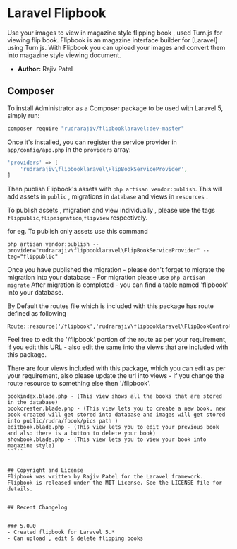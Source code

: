 # Laravel Flipbook

Use your images to view in magazine style flipping book , used Turn.js for viewing flip book.
Flipbook is an magazine interface builder for [Laravel] using Turn.js. With Flipbook you can upload your images and convert them into magazine style viewing document. 


- **Author:** Rajiv Patel




## Composer

To install Administrator as a Composer package to be used with Laravel 5, simply run:

```sh
composer require "rudrarajiv/flipbooklaravel:dev-master"
```

Once it's installed, you can register the service provider in `app/config/app.php` in the `providers` array:

```php
'providers' => [
	'rudrarajiv\flipbooklaravel\FlipBookServiceProvider',
]
```

Then publish Flipbook's assets with `php artisan vendor:publish`. This will add assets in  `public` , migrations in `database` and views in `resources` .

To publish assets , migration and view individually , 
please use the tags `flippublic`,`flipmigration`,`flipview` respectively. 

for eg. To publish only assets use this command

`php artisan vendor:publish --provider="rudrarajiv\flipbooklaravel\FlipBookServiceProvider" --tag="flippublic"`


Once you have published the migration - please don't forget to migrate the migration into your database - For migration please use  `php artisan migrate`
After migration is completed - you can find a table named 'flipbook' into your database.

By Default the routes file which is included with this package has route defined as following

````
Route::resource('/flipbook','rudrarajiv\flipbooklaravel\FlipBookController');
````
Feel free to edit the '/flipbook' portion of the route as per your requirement, if you edit this URL - also edit the same into the views that are included with this package.

There are four views included with this package, which you can edit as per your requirement, also please update the  url into views - if you change the route resource to something else  then '/flipbook'.
``````
bookindex.blade.php - (This view shows all the books that are stored in the database)
bookcreater.blade.php - (This view lets you to create a new book, new book created will get stored into database and images will get stored into public/rudra/fbook/pics path )
editbook.blade.php - (This view lets you to edit your previous book and also there is a button to delete your book)
showbook.blade.php - (This view lets you to view your book into magazine style)
`````


## Copyright and License
Flipbook was written by Rajiv Patel for the Laravel framework.
Flipbook is released under the MIT License. See the LICENSE file for details.


## Recent Changelog


### 5.0.0
- Created flipbook for Laravel 5.* 
- Can upload , edit & delete flipping books